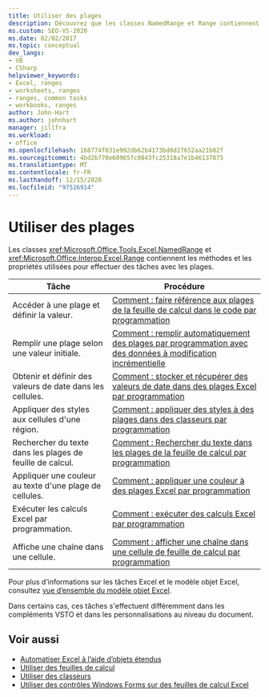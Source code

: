 ```yaml
---
title: Utiliser des plages
description: Découvrez que les classes NamedRange et Range contiennent les méthodes et les propriétés que vous utilisez pour effectuer des tâches avec des plages.
ms.custom: SEO-VS-2020
ms.date: 02/02/2017
ms.topic: conceptual
dev_langs:
- VB
- CSharp
helpviewer_keywords:
- Excel, ranges
- worksheets, ranges
- ranges, common tasks
- workbooks, ranges
author: John-Hart
ms.author: johnhart
manager: jillfra
ms.workload:
- office
ms.openlocfilehash: 168774f031e992db62b4173bd8d27652aa21b82f
ms.sourcegitcommit: 4bd2b770e60965fc0843fc25318a7e1b46137875
ms.translationtype: MT
ms.contentlocale: fr-FR
ms.lasthandoff: 12/15/2020
ms.locfileid: "97526914"
---
```

# <a name="work-with-ranges"></a>Utiliser des plages
  Les classes <xref:Microsoft.Office.Tools.Excel.NamedRange> et <xref:Microsoft.Office.Interop.Excel.Range> contiennent les méthodes et les propriétés utilisées pour effectuer des tâches avec les plages.

|Tâche|Procédure|
|----------|---------------|
|Accéder à une plage et définir la valeur.|[Comment : faire référence aux plages de la feuille de calcul dans le code par programmation](../vsto/how-to-programmatically-refer-to-worksheet-ranges-in-code.md)|
|Remplir une plage selon une valeur initiale.|[Comment : remplir automatiquement des plages par programmation avec des données à modification incrémentielle](../vsto/how-to-programmatically-automatically-fill-ranges-with-incrementally-changing-data.md)|
|Obtenir et définir des valeurs de date dans les cellules.|[Comment : stocker et récupérer des valeurs de date dans des plages Excel par programmation](../vsto/how-to-programmatically-store-and-retrieve-date-values-in-excel-ranges.md)|
|Appliquer des styles aux cellules d'une région.|[Comment : appliquer des styles à des plages dans des classeurs par programmation](../vsto/how-to-programmatically-apply-styles-to-ranges-in-workbooks.md)|
|Rechercher du texte dans les plages de feuille de calcul.|[Comment : Rechercher du texte dans les plages de la feuille de calcul par programmation](../vsto/how-to-programmatically-search-for-text-in-worksheet-ranges.md)|
|Appliquer une couleur au texte d'une plage de cellules.|[Comment : appliquer une couleur à des plages Excel par programmation](../vsto/how-to-programmatically-apply-color-to-excel-ranges.md)|
|Exécuter les calculs Excel par programmation.|[Comment : exécuter des calculs Excel par programmation](../vsto/how-to-programmatically-run-excel-calculations-programmatically.md)|
|Affiche une chaîne dans une cellule.|[Comment : afficher une chaîne dans une cellule de feuille de calcul par programmation](../vsto/how-to-programmatically-display-a-string-in-a-worksheet-cell.md)|

 Pour plus d’informations sur les tâches Excel et le modèle objet Excel, consultez [vue d’ensemble du modèle objet Excel](../vsto/excel-object-model-overview.md).

 Dans certains cas, ces tâches s'effectuent différemment dans les compléments VSTO et dans les personnalisations au niveau du document.

## <a name="see-also"></a>Voir aussi
- [Automatiser Excel à l’aide d’objets étendus](../vsto/automating-excel-by-using-extended-objects.md)
- [Utiliser des feuilles de calcul](../vsto/working-with-worksheets.md)
- [Utiliser des classeurs](../vsto/working-with-workbooks.md)
- [Utiliser des contrôles Windows Forms sur des feuilles de calcul Excel](../vsto/using-windows-forms-controls-on-excel-worksheets.md)
